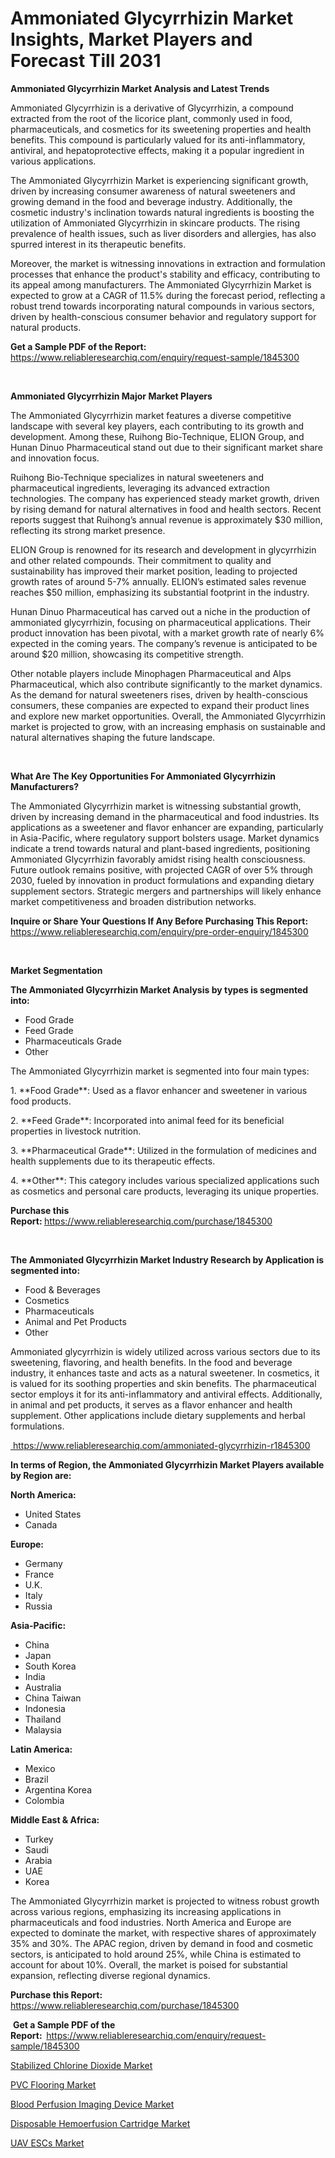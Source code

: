<p><h1>Ammoniated Glycyrrhizin Market Insights, Market Players and Forecast Till 2031</h1></p><p><strong>Ammoniated Glycyrrhizin Market Analysis and Latest Trends</strong></p>
<p><p>Ammoniated Glycyrrhizin is a derivative of Glycyrrhizin, a compound extracted from the root of the licorice plant, commonly used in food, pharmaceuticals, and cosmetics for its sweetening properties and health benefits. This compound is particularly valued for its anti-inflammatory, antiviral, and hepatoprotective effects, making it a popular ingredient in various applications.</p><p>The Ammoniated Glycyrrhizin Market is experiencing significant growth, driven by increasing consumer awareness of natural sweeteners and growing demand in the food and beverage industry. Additionally, the cosmetic industry's inclination towards natural ingredients is boosting the utilization of Ammoniated Glycyrrhizin in skincare products. The rising prevalence of health issues, such as liver disorders and allergies, has also spurred interest in its therapeutic benefits.</p><p>Moreover, the market is witnessing innovations in extraction and formulation processes that enhance the product's stability and efficacy, contributing to its appeal among manufacturers. The Ammoniated Glycyrrhizin Market is expected to grow at a CAGR of 11.5% during the forecast period, reflecting a robust trend towards incorporating natural compounds in various sectors, driven by health-conscious consumer behavior and regulatory support for natural products.</p></p>
<p><strong>Get a Sample PDF of the Report:&nbsp;</strong> <a href="https://www.reliableresearchiq.com/enquiry/request-sample/1845300?utm_campaign=104&utm_medium=2&utm_source=Github&utm_content=ia&utm_term=11112024&utm_id=ammoniated-glycyrrhizin">https://www.reliableresearchiq.com/enquiry/request-sample/1845300</a></p>
<p>&nbsp;</p>
<p><strong>Ammoniated Glycyrrhizin Major Market Players</strong></p>
<p><p>The Ammoniated Glycyrrhizin market features a diverse competitive landscape with several key players, each contributing to its growth and development. Among these, Ruihong Bio-Technique, ELION Group, and Hunan Dinuo Pharmaceutical stand out due to their significant market share and innovation focus.</p><p>Ruihong Bio-Technique specializes in natural sweeteners and pharmaceutical ingredients, leveraging its advanced extraction technologies. The company has experienced steady market growth, driven by rising demand for natural alternatives in food and health sectors. Recent reports suggest that Ruihong’s annual revenue is approximately $30 million, reflecting its strong market presence.</p><p>ELION Group is renowned for its research and development in glycyrrhizin and other related compounds. Their commitment to quality and sustainability has improved their market position, leading to projected growth rates of around 5-7% annually. ELION’s estimated sales revenue reaches $50 million, emphasizing its substantial footprint in the industry.</p><p>Hunan Dinuo Pharmaceutical has carved out a niche in the production of ammoniated glycyrrhizin, focusing on pharmaceutical applications. Their product innovation has been pivotal, with a market growth rate of nearly 6% expected in the coming years. The company’s revenue is anticipated to be around $20 million, showcasing its competitive strength.</p><p>Other notable players include Minophagen Pharmaceutical and Alps Pharmaceutical, which also contribute significantly to the market dynamics. As the demand for natural sweeteners rises, driven by health-conscious consumers, these companies are expected to expand their product lines and explore new market opportunities. Overall, the Ammoniated Glycyrrhizin market is projected to grow, with an increasing emphasis on sustainable and natural alternatives shaping the future landscape.</p></p>
<p>&nbsp;</p>
<p><strong>What Are The Key Opportunities For Ammoniated Glycyrrhizin Manufacturers?</strong></p>
<p><p>The Ammoniated Glycyrrhizin market is witnessing substantial growth, driven by increasing demand in the pharmaceutical and food industries. Its applications as a sweetener and flavor enhancer are expanding, particularly in Asia-Pacific, where regulatory support bolsters usage. Market dynamics indicate a trend towards natural and plant-based ingredients, positioning Ammoniated Glycyrrhizin favorably amidst rising health consciousness. Future outlook remains positive, with projected CAGR of over 5% through 2030, fueled by innovation in product formulations and expanding dietary supplement sectors. Strategic mergers and partnerships will likely enhance market competitiveness and broaden distribution networks.</p></p>
<p><strong>Inquire or Share Your Questions If Any Before Purchasing This Report:</strong> <a href="https://www.reliableresearchiq.com/enquiry/pre-order-enquiry/1845300?utm_campaign=104&utm_medium=2&utm_source=Github&utm_content=ia&utm_term=11112024&utm_id=ammoniated-glycyrrhizin">https://www.reliableresearchiq.com/enquiry/pre-order-enquiry/1845300</a></p>
<p>&nbsp;</p>
<p><strong>Market Segmentation</strong></p>
<p><strong>The Ammoniated Glycyrrhizin Market Analysis by types is segmented into:</strong></p>
<p><ul><li>Food Grade</li><li>Feed Grade</li><li>Pharmaceuticals Grade</li><li>Other</li></ul></p>
<p><p>The Ammoniated Glycyrrhizin market is segmented into four main types: </p><p>1. **Food Grade**: Used as a flavor enhancer and sweetener in various food products.</p><p>2. **Feed Grade**: Incorporated into animal feed for its beneficial properties in livestock nutrition.</p><p>3. **Pharmaceutical Grade**: Utilized in the formulation of medicines and health supplements due to its therapeutic effects.</p><p>4. **Other**: This category includes various specialized applications such as cosmetics and personal care products, leveraging its unique properties.</p></p>
<p><strong>Purchase this Report:&nbsp;</strong><a href="https://www.reliableresearchiq.com/purchase/1845300?utm_campaign=104&utm_medium=2&utm_source=Github&utm_content=ia&utm_term=11112024&utm_id=ammoniated-glycyrrhizin">https://www.reliableresearchiq.com/purchase/1845300</a></p>
<p>&nbsp;</p>
<p><strong>The Ammoniated Glycyrrhizin Market Industry Research by Application is segmented into:</strong></p>
<p><ul><li>Food & Beverages</li><li>Cosmetics</li><li>Pharmaceuticals</li><li>Animal and Pet Products</li><li>Other</li></ul></p>
<p><p>Ammoniated glycyrrhizin is widely utilized across various sectors due to its sweetening, flavoring, and health benefits. In the food and beverage industry, it enhances taste and acts as a natural sweetener. In cosmetics, it is valued for its soothing properties and skin benefits. The pharmaceutical sector employs it for its anti-inflammatory and antiviral effects. Additionally, in animal and pet products, it serves as a flavor enhancer and health supplement. Other applications include dietary supplements and herbal formulations.</p></p>
<p><a href="https://www.reliableresearchiq.com/ammoniated-glycyrrhizin-r1845300?utm_campaign=104&utm_medium=2&utm_source=Github&utm_content=ia&utm_term=11112024&utm_id=ammoniated-glycyrrhizin">&nbsp;https://www.reliableresearchiq.com/ammoniated-glycyrrhizin-r1845300</a></p>
<p><strong>In terms of Region, the Ammoniated Glycyrrhizin Market Players available by Region are:</strong></p>
<p>
    <p> <strong> North America: </strong>
        <ul>
            <li>United States</li>
            <li>Canada</li>
        </ul>
        </p> 
    <p> <strong> Europe: </strong>
        <ul>
            <li>Germany</li>
            <li>France</li>
            <li>U.K.</li>
            <li>Italy</li>
            <li>Russia</li>
        </ul>
        </p> 
    <p> <strong> Asia-Pacific: </strong>
        <ul>
            <li>China</li>
            <li>Japan</li>
            <li>South Korea</li>
            <li>India</li>
            <li>Australia</li>
            <li>China Taiwan</li>
            <li>Indonesia</li>
            <li>Thailand</li>
            <li>Malaysia</li>
        </ul>
        </p> 
    <p> <strong> Latin America: </strong>
        <ul>
            <li>Mexico</li>
            <li>Brazil</li>
            <li>Argentina Korea</li>
            <li>Colombia</li>
        </ul>
        </p> 
    <p> <strong> Middle East & Africa: </strong>
        <ul>
            <li>Turkey</li>
            <li>Saudi</li>
            <li>Arabia</li>
            <li>UAE</li>
            <li>Korea</li>
        </ul>
    </p>
    </p>
<p><p>The Ammoniated Glycyrrhizin market is projected to witness robust growth across various regions, emphasizing its increasing applications in pharmaceuticals and food industries. North America and Europe are expected to dominate the market, with respective shares of approximately 35% and 30%. The APAC region, driven by demand in food and cosmetic sectors, is anticipated to hold around 25%, while China is estimated to account for about 10%. Overall, the market is poised for substantial expansion, reflecting diverse regional dynamics.</p></p>
<p><strong>Purchase this Report: </strong><a href="https://www.reliableresearchiq.com/purchase/1845300?utm_campaign=104&utm_medium=2&utm_source=Github&utm_content=ia&utm_term=11112024&utm_id=ammoniated-glycyrrhizin">https://www.reliableresearchiq.com/purchase/1845300</a></p>
<p>&nbsp;<strong>Get a Sample PDF of the Report:&nbsp;&nbsp;</strong><a href="https://www.reliableresearchiq.com/enquiry/request-sample/1845300?utm_campaign=104&utm_medium=2&utm_source=Github&utm_content=ia&utm_term=11112024&utm_id=ammoniated-glycyrrhizin">https://www.reliableresearchiq.com/enquiry/request-sample/1845300</a></p>
<p><strong></strong></p>
<p><p><a href="https://github.com/radmanjxendrisczn/Market-Research-Report-List-1/blob/main/stabilized-chlorine-dioxide-market.md?utm_campaign=104&utm_medium=2&utm_source=Github&utm_content=ia&utm_term=11112024&utm_id=ammoniated-glycyrrhizin">Stabilized Chlorine Dioxide Market</a></p><p><a href="https://github.com/brookiqhurne/Market-Research-Report-List-1/blob/main/pvc-flooring-market.md?utm_campaign=104&utm_medium=2&utm_source=Github&utm_content=ia&utm_term=11112024&utm_id=ammoniated-glycyrrhizin">PVC Flooring Market</a></p><p><a href="https://issuu.com/reportprime-2/docs/blood-perfusion-imaging-device-mark_25455b34f4d92b?utm_campaign=104&utm_medium=2&utm_source=Github&utm_content=ia&utm_term=11112024&utm_id=ammoniated-glycyrrhizin">Blood Perfusion Imaging Device Market</a></p><p><a href="https://issuu.com/reportprime-2/docs/disposable-hemoerfusion-cartridge-m_24cd505246397b?utm_campaign=104&utm_medium=2&utm_source=Github&utm_content=ia&utm_term=11112024&utm_id=ammoniated-glycyrrhizin">Disposable Hemoerfusion Cartridge Market</a></p><p><a href="https://www.linkedin.com/pulse/uav-escs-industry-resonance-44-amplification-across-domains-swghc?utm_campaign=104&utm_medium=2&utm_source=Github&utm_content=ia&utm_term=11112024&utm_id=ammoniated-glycyrrhizin">UAV ESCs Market</a></p></p>